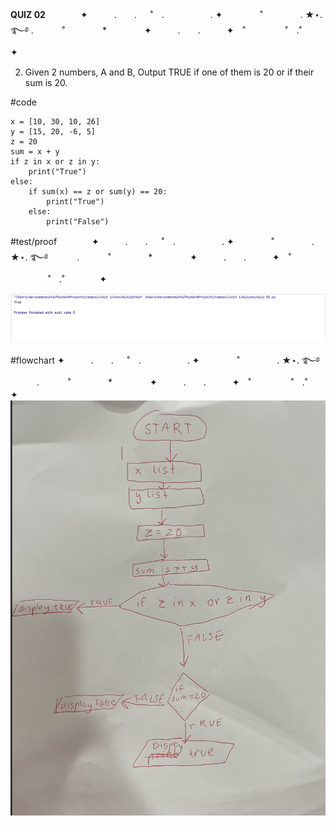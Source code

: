 **QUIZ 02**　　　　✦　　　.　　. 　 ˚　.　　　　　 . ✦　　　 　˚　　　　 . ★⋆. ࿐࿔ 
.   　　˚　　 　　*　　 　　✦　　　.　　.　　　✦　˚ 　　　　 ˚　.˚　　　　✦　

2. Given 2 numbers, A and B, Output TRUE if one of them is 20 or if their sum is 20.

  #code

    x = [10, 30, 10, 26]
    y = [15, 20, -6, 5]
    z = 20
    sum = x + y
    if z in x or z in y:
        print("True")
    else:
        if sum(x) == z or sum(y) == 20:
            print("True")
        else:
            print("False")

#test/proof　　　　✦　　　.　　. 　 ˚　.　　　　　 . ✦　　　 　˚　　　　 . ★⋆. ࿐࿔ 
　　　.   　　˚　　 　　*　　 　　✦　　　.　　.　　　✦　˚ 　　　　 ˚　.˚　　　　✦　

![](https://github.com/marinamen/quizzes/blob/main/pictures/Screenshot%202023-09-11%20at%2020.15.56.png)


#flowchart        ✦　　　.　　. 　 ˚　.　　　　　 . ✦　　　 　˚　　　　 . ★⋆. ࿐࿔ 
　　　.   　　˚　　 　　*　　 　　✦　　　.　　.　　　✦　˚ 　　　　 ˚　.˚　　　　✦　
![](https://github.com/marinamen/quizzes/blob/main/pictures/x%2By.png)
